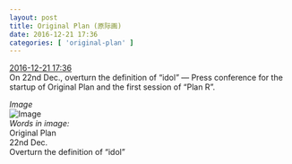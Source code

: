 ```yaml
---
layout: post
title: Original Plan (原际画)
date: 2016-12-21 17:36
categories: [ 'original-plan' ]
---
```


<div class="weibo-info">
  <a href="http://weibo.com/5626539553/En9p6bVjY">2016-12-21 17:36</a>
</div>
On 22nd Dec., overturn the definition of “idol” — Press conference for the startup of Original Plan and the first session of “Plan R”.

<!-- more -->

*Image*  
![Image](http://ww3.sinaimg.cn/mw690/0068MnXXjw1fayjpt5v2ej31cq0ygazx.jpg)  
*Words in image:*  
Original Plan  
22nd Dec.  
Overturn the definition of “idol”
